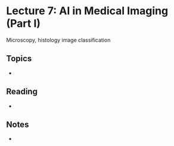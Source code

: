 # Lecture 7: AI in Medical Imaging (Part I)
Microscopy, histology image classification

## Topics
- 

## Reading
- 

## Notes
- 

